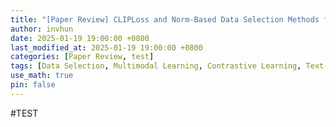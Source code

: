 ```yaml
---
title: "[Paper Review] CLIPLoss and Norm-Based Data Selection Methods for Multimodal Contrastive Learning"
author: invhun
date: 2025-01-19 19:00:00 +0800
last_modified_at: 2025-01-19 19:00:00 +0800
categories: [Paper Review, test]
tags: [Data Selection, Multimodal Learning, Contrastive Learning, Text-Image, Pretrain]
use_math: true
pin: false
---
```



#TEST
